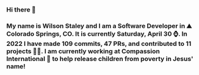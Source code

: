 ### Hi there 👋

### My name is Wilson Staley and I am a Software Developer in ⛰ Colorado Springs, CO.  It is currently Saturday, April 30 ⌚. In 2022 I have made 109 commits, 47 PRs, and contributed to 11 projects 👨‍💻. I am currently working at Compassion International 🏢 to help release children from poverty in Jesus' name!
